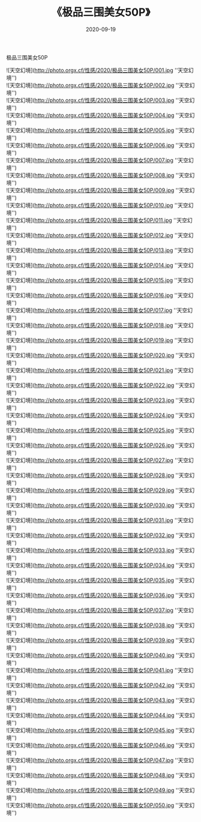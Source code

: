 ﻿---
layout: post
title:  《极品三围美女50P》
date:   2020-09-19
image: http://photo.orgx.cf/性感/2020/极品三围美女50P/000.jpg
categories: [美女, 性感, 泳衣]
---

极品三围美女50P



![天空幻境](http://photo.orgx.cf/性感/2020/极品三围美女50P/001.jpg ''天空幻境'') <br>
![天空幻境](http://photo.orgx.cf/性感/2020/极品三围美女50P/002.jpg ''天空幻境'') <br>
![天空幻境](http://photo.orgx.cf/性感/2020/极品三围美女50P/003.jpg ''天空幻境'') <br>
![天空幻境](http://photo.orgx.cf/性感/2020/极品三围美女50P/004.jpg ''天空幻境'') <br>
![天空幻境](http://photo.orgx.cf/性感/2020/极品三围美女50P/005.jpg ''天空幻境'') <br>
![天空幻境](http://photo.orgx.cf/性感/2020/极品三围美女50P/006.jpg ''天空幻境'') <br>
![天空幻境](http://photo.orgx.cf/性感/2020/极品三围美女50P/007.jpg ''天空幻境'') <br>
![天空幻境](http://photo.orgx.cf/性感/2020/极品三围美女50P/008.jpg ''天空幻境'') <br>
![天空幻境](http://photo.orgx.cf/性感/2020/极品三围美女50P/009.jpg ''天空幻境'') <br>
![天空幻境](http://photo.orgx.cf/性感/2020/极品三围美女50P/010.jpg ''天空幻境'') <br>
![天空幻境](http://photo.orgx.cf/性感/2020/极品三围美女50P/011.jpg ''天空幻境'') <br>
![天空幻境](http://photo.orgx.cf/性感/2020/极品三围美女50P/012.jpg ''天空幻境'') <br>
![天空幻境](http://photo.orgx.cf/性感/2020/极品三围美女50P/013.jpg ''天空幻境'') <br>
![天空幻境](http://photo.orgx.cf/性感/2020/极品三围美女50P/014.jpg ''天空幻境'') <br>
![天空幻境](http://photo.orgx.cf/性感/2020/极品三围美女50P/015.jpg ''天空幻境'') <br>
![天空幻境](http://photo.orgx.cf/性感/2020/极品三围美女50P/016.jpg ''天空幻境'') <br>
![天空幻境](http://photo.orgx.cf/性感/2020/极品三围美女50P/017.jpg ''天空幻境'') <br>
![天空幻境](http://photo.orgx.cf/性感/2020/极品三围美女50P/018.jpg ''天空幻境'') <br>
![天空幻境](http://photo.orgx.cf/性感/2020/极品三围美女50P/019.jpg ''天空幻境'') <br>
![天空幻境](http://photo.orgx.cf/性感/2020/极品三围美女50P/020.jpg ''天空幻境'') <br>
![天空幻境](http://photo.orgx.cf/性感/2020/极品三围美女50P/021.jpg ''天空幻境'') <br>
![天空幻境](http://photo.orgx.cf/性感/2020/极品三围美女50P/022.jpg ''天空幻境'') <br>
![天空幻境](http://photo.orgx.cf/性感/2020/极品三围美女50P/023.jpg ''天空幻境'') <br>
![天空幻境](http://photo.orgx.cf/性感/2020/极品三围美女50P/024.jpg ''天空幻境'') <br>
![天空幻境](http://photo.orgx.cf/性感/2020/极品三围美女50P/025.jpg ''天空幻境'') <br>
![天空幻境](http://photo.orgx.cf/性感/2020/极品三围美女50P/026.jpg ''天空幻境'') <br>
![天空幻境](http://photo.orgx.cf/性感/2020/极品三围美女50P/027.jpg ''天空幻境'') <br>
![天空幻境](http://photo.orgx.cf/性感/2020/极品三围美女50P/028.jpg ''天空幻境'') <br>
![天空幻境](http://photo.orgx.cf/性感/2020/极品三围美女50P/029.jpg ''天空幻境'') <br>
![天空幻境](http://photo.orgx.cf/性感/2020/极品三围美女50P/030.jpg ''天空幻境'') <br>
![天空幻境](http://photo.orgx.cf/性感/2020/极品三围美女50P/031.jpg ''天空幻境'') <br>
![天空幻境](http://photo.orgx.cf/性感/2020/极品三围美女50P/032.jpg ''天空幻境'') <br>
![天空幻境](http://photo.orgx.cf/性感/2020/极品三围美女50P/033.jpg ''天空幻境'') <br>
![天空幻境](http://photo.orgx.cf/性感/2020/极品三围美女50P/034.jpg ''天空幻境'') <br>
![天空幻境](http://photo.orgx.cf/性感/2020/极品三围美女50P/035.jpg ''天空幻境'') <br>
![天空幻境](http://photo.orgx.cf/性感/2020/极品三围美女50P/036.jpg ''天空幻境'') <br>
![天空幻境](http://photo.orgx.cf/性感/2020/极品三围美女50P/037.jpg ''天空幻境'') <br>
![天空幻境](http://photo.orgx.cf/性感/2020/极品三围美女50P/038.jpg ''天空幻境'') <br>
![天空幻境](http://photo.orgx.cf/性感/2020/极品三围美女50P/039.jpg ''天空幻境'') <br>
![天空幻境](http://photo.orgx.cf/性感/2020/极品三围美女50P/040.jpg ''天空幻境'') <br>
![天空幻境](http://photo.orgx.cf/性感/2020/极品三围美女50P/041.jpg ''天空幻境'') <br>
![天空幻境](http://photo.orgx.cf/性感/2020/极品三围美女50P/042.jpg ''天空幻境'') <br>
![天空幻境](http://photo.orgx.cf/性感/2020/极品三围美女50P/043.jpg ''天空幻境'') <br>
![天空幻境](http://photo.orgx.cf/性感/2020/极品三围美女50P/044.jpg ''天空幻境'') <br>
![天空幻境](http://photo.orgx.cf/性感/2020/极品三围美女50P/045.jpg ''天空幻境'') <br>
![天空幻境](http://photo.orgx.cf/性感/2020/极品三围美女50P/046.jpg ''天空幻境'') <br>
![天空幻境](http://photo.orgx.cf/性感/2020/极品三围美女50P/047.jpg ''天空幻境'') <br>
![天空幻境](http://photo.orgx.cf/性感/2020/极品三围美女50P/048.jpg ''天空幻境'') <br>
![天空幻境](http://photo.orgx.cf/性感/2020/极品三围美女50P/049.jpg ''天空幻境'') <br>
![天空幻境](http://photo.orgx.cf/性感/2020/极品三围美女50P/050.jpg ''天空幻境'') <br>